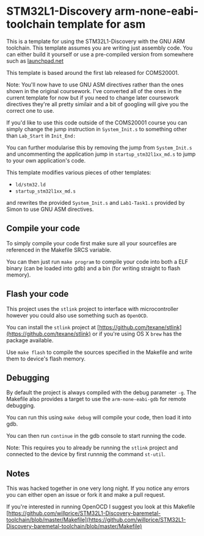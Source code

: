 STM32L1-Discovery arm-none-eabi- toolchain template for asm
=====

This is a template for using the STM32L1-Discovery with the GNU ARM toolchain.
This template assumes you are writing just assembly code.
You can either build it yourself or use a pre-compiled version from somewhere such as [launchpad.net](https://launchpad.net/gcc-arm-embedded/+download)

This template is based around the first lab released for COMS20001.

Note: You'll now have to use GNU ASM directives rather than the ones shown in the original coursework. I've converted
all of the ones in the current template for now but if you need to change later coursework directives they're all pretty similair and a bit of googling will give you the correct one to use.

If you'd like to use this code outside of the COMS20001 course you can simply change the jump instruction in `System_Init.s` to something other than `Lab_Start` in `Init_End:`

You can further modularise this by removing the jump from `System_Init.s` and uncommenting the application jump in `startup_stm32l1xx_md.s` to jump to your own application's code.

This template modifies various pieces of other templates:

* `ld/stm32.ld`
* `startup_stm32l1xx_md.s`

and rewrites the provided `System_Init.s` and `Lab1-Task1.s` provided by Simon to use GNU ASM directives.

## Compile your code
To simply compile your code first make sure all your sourcefiles are referenced in the Makefile SRCS variable. 

You can then just run `make program` to compile your code into both a ELF binary (can be loaded into gdb) and a bin (for writing straight to flash memory).


## Flash your code
This project uses the `stlink` project to interface with microcontroller however you could also use something such as `OpenOCD`.

You can install the `stlink` project at [https://github.com/texane/stlink](https://github.com/texane/stlink) or if you're using OS X `brew` has the package available.

Use `make flash` to compile the sources specified in the Makefile and write them to device's flash memory. 

## Debugging
By default the project is always compiled with the debug parameter `-g`. The Makefile also provides a target to use the `arm-none-eabi-gdb` for remote debugging. 

You can run this using `make debug` will compile your code, then load it into gdb. 

You can then run `continue` in the gdb console to start running the code.

Note: This requires you to already be running the `stlink` project and connected to the device by first runnnig the command `st-util`.

## Notes
This was hacked together in one very long night. If you notice any errors you can either open an issue or fork it and make a pull request.

If you're interested in running OpenOCD I suggest you look at this Makefile [https://github.com/willprice/STM32L1-Discovery-baremetal-toolchain/blob/master/Makefile](https://github.com/willprice/STM32L1-Discovery-baremetal-toolchain/blob/master/Makefile)
